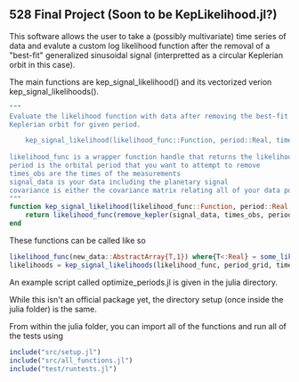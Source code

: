 ## 528 Final Project (Soon to be KepLikelihood.jl?)

This software allows the user to take a (possibly multivariate) time series of data and evalute a custom log likelihood function after the removal of a "best-fit" generalized sinusoidal signal (interpretted as a circular Keplerian orbit in this case).

The main functions are kep_signal_likelihood() and its vectorized verion kep_signal_likelihoods().

```julia
"""
Evaluate the likelihood function with data after removing the best-fit circular
Keplerian orbit for given period.

    kep_signal_likelihood(likelihood_func::Function, period::Real, times_obs::AbstractArray{T2,1}, signal_data::AbstractArray{T3,1}, covariance::Union{Cholesky{T4,Array{T4,2}},Symmetric{T5,Array{T5,2}},AbstractArray{T6}})
    
likelihood_func is a wrapper function handle that returns the likelihood given a single input of the data without the best-fit Kperleian signal
period is the orbital period that you want to attempt to remove
times_obs are the times of the measurements
signal_data is your data including the planetary signal
covariance is either the covariance matrix relating all of your data points, or a vector of noise measuremnets
"""
function kep_signal_likelihood(likelihood_func::Function, period::Real, times_obs::AbstractArray{T2,1}, signal_data::AbstractArray{T3,1}, covariance::Union{Cholesky{T4,Array{T4,2}},Symmetric{T5,Array{T5,2}},AbstractArray{T6}})
    return likelihood_func(remove_kepler(signal_data, times_obs, period, covariance))
end
```

These functions can be called like so

```julia
likelihood_func(new_data::AbstractArray{T,1}) where{T<:Real} = some_likelihood_function(x...)  # at least one of the inputs should depend on new_data 
likelihoods = kep_signal_likelihoods(likelihood_func, period_grid, times_obs, fake_data, covariance)
```

An example script called optimize_periods.jl is given in the julia directory.

While this isn't an official package yet, the directory setup (once inside the julia folder) is the same.

From within the julia folder, you can import all of the functions and run all of the tests using

```julia
include("src/setup.jl")
include("src/all_functions.jl")
include("test/runtests.jl")
```

